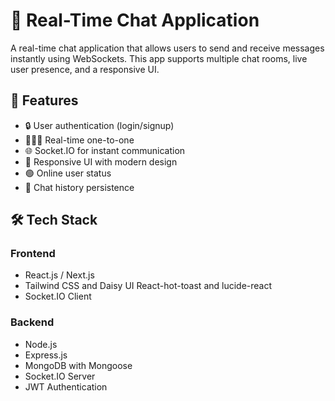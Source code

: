 # 💬 Real-Time Chat Application

A real-time chat application that allows users to send and receive messages instantly using WebSockets. This app supports multiple chat rooms, live user presence, and a responsive UI.

## 🚀 Features

- 🔒 User authentication (login/signup)
- 🧑‍🤝‍🧑 Real-time one-to-one
- 🌐 Socket.IO for instant communication
- 📱 Responsive UI with modern design
- 🟢 Online user status
- 📅 Chat history persistence

## 🛠️ Tech Stack

### Frontend
- React.js / Next.js
- Tailwind CSS and Daisy UI
  React-hot-toast and lucide-react
- Socket.IO Client

### Backend
- Node.js
- Express.js
- MongoDB with Mongoose
- Socket.IO Server
- JWT Authentication